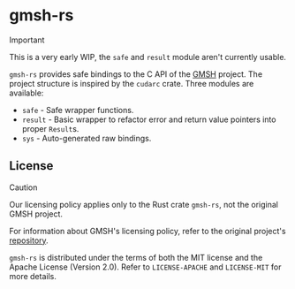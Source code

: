 # gmsh-rs

> [!IMPORTANT]
> This is a very early WIP, the `safe` and `result` module aren't currently usable.

`gmsh-rs` provides safe bindings to the C API of the [GMSH][GMSH] project. The project structure is
inspired by the `cudarc` crate. Three modules are available:

- `safe` - Safe wrapper functions.
- `result` - Basic wrapper to refactor error and return value pointers into proper `Result`s.
- `sys` - Auto-generated raw bindings.

## License

> [!CAUTION]
> Our licensing policy applies only to the Rust crate `gmsh-rs`, not the original GMSH project.
>
> For information about GMSH's licensing policy, refer to the original project's [repository][GMSH].

`gmsh-rs` is distributed under the terms of both the MIT license and the Apache License
(Version 2.0). Refer to `LICENSE-APACHE` and `LICENSE-MIT` for more details.


[GMSH]: https://gitlab.onelab.info/gmsh/gmsh
